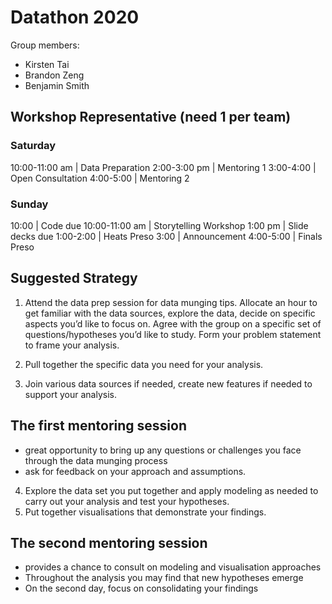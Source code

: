 # Datathon 2020
Group members:
- Kirsten Tai
- Brandon Zeng
- Benjamin Smith

## Workshop Representative (need 1 per team)
### Saturday
10:00-11:00 am | Data Preparation
2:00-3:00 pm | Mentoring 1
3:00-4:00 | Open Consultation
4:00-5:00 | Mentoring 2

### Sunday
10:00 | Code due
10:00-11:00 am | Storytelling Workshop
1:00 pm | Slide decks due
1:00-2:00 | Heats Preso
3:00 | Announcement
4:00-5:00 | Finals Preso

## Suggested Strategy
1. Attend the data prep session for data munging tips. Allocate an hour to get familiar with the data sources, explore the data, decide on
specific aspects you’d like to focus on. Agree with the group on a specific set of questions/hypotheses you’d like to study. Form your problem statement to frame your analysis.

2. Pull together the specific data you need for your analysis.
3. Join various data sources if needed, create new features if needed to support your analysis.

## The first mentoring session
- great opportunity to bring up any questions or challenges you face through the data munging process
- ask for feedback on your approach and assumptions.

4. Explore the data set you put together and apply modeling as needed to carry out your analysis and test your hypotheses.
5. Put together visualisations that demonstrate your findings.

## The second mentoring session
- provides a chance to consult on modeling and visualisation approaches
- Throughout the analysis you may find that new hypotheses emerge
- On the second day, focus on consolidating your findings


